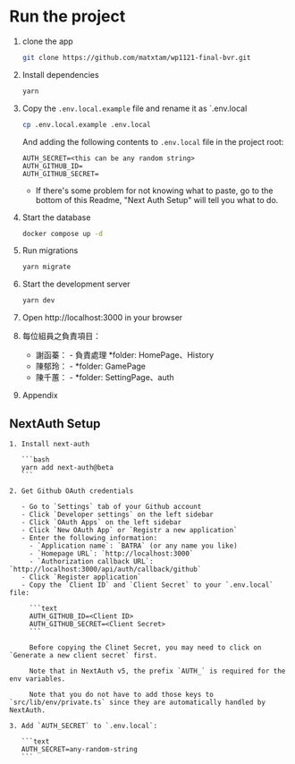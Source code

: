 # Run the project

1. clone the app
    ```bash
    git clone https://github.com/matxtam/wp1121-final-bvr.git
    ```

2. Install dependencies
   ```bash
   yarn
   ```
3. Copy the `.env.local.example` file and rename it as `.env.local
    ```bash 
    cp .env.local.example .env.local
    ```
    And adding the following contents to `.env.local` file in the project root:
   ```text
   AUTH_SECRET=<this can be any random string>
   AUTH_GITHUB_ID=
   AUTH_GITHUB_SECRET=
   ```
   - If there's some problem for not knowing what to paste, go to the bottom of this Readme, "Next Auth Setup" will tell you what to do.

5. Start the database
   ```bash
   docker compose up -d
   ```
6. Run migrations
   ```bash
   yarn migrate
   ```
7. Start the development server
   ```bash
   yarn dev
   ```
8. Open http://localhost:3000 in your browser
9. 每位組員之負責項目：
   - 謝函蓁：
         - 負責處理
         *folder: HomePage、History
   - 陳郁玲：
         - 
         *folder: GamePage
   - 陳千蕙：
         -
         *folder: SettingPage、auth
11. Appendix

   ## NextAuth Setup

    1. Install next-auth

       ```bash
       yarn add next-auth@beta
       ```

    2. Get Github OAuth credentials

       - Go to `Settings` tab of your Github account
       - Click `Developer settings` on the left sidebar
       - Click `OAuth Apps` on the left sidebar
       - Click `New OAuth App` or `Registr a new application`
       - Enter the following information:
         - `Application name`: `BATRA` (or any name you like)
         - `Homepage URL`: `http://localhost:3000`
         - `Authorization callback URL`: `http://localhost:3000/api/auth/callback/github`
       - Click `Register application`
       - Copy the `Client ID` and `Client Secret` to your `.env.local` file:

         ```text
         AUTH_GITHUB_ID=<Client ID>
         AUTH_GITHUB_SECRET=<Client Secret>
         ```

         Before copying the Clinet Secret, you may need to click on `Generate a new client secret` first.

         Note that in NextAuth v5, the prefix `AUTH_` is required for the env variables.

         Note that you do not have to add those keys to `src/lib/env/private.ts` since they are automatically handled by NextAuth.

    3. Add `AUTH_SECRET` to `.env.local`:

       ```text
       AUTH_SECRET=any-random-string
       ```

